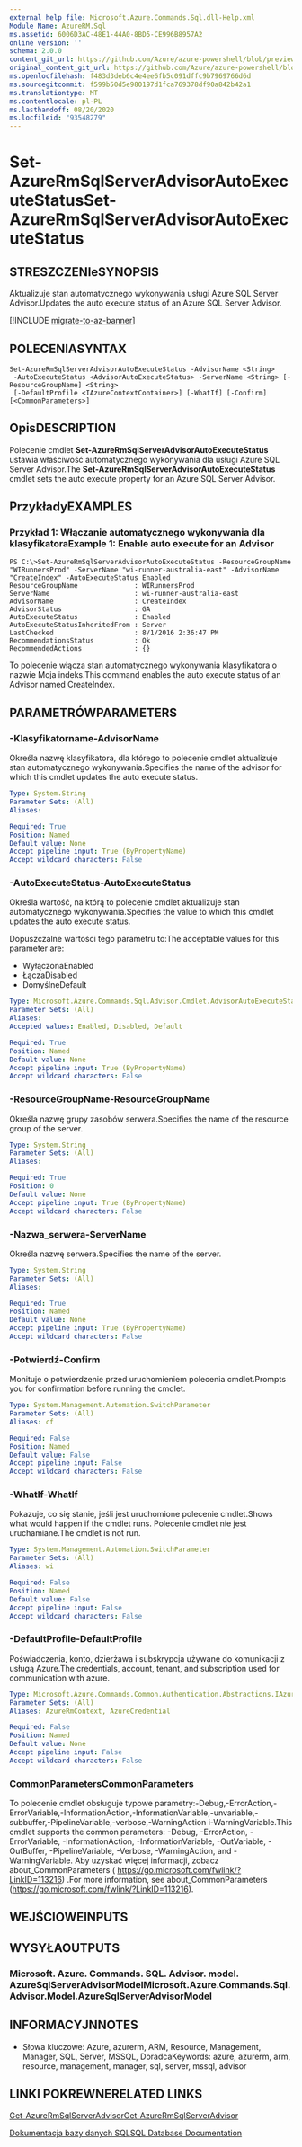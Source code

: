 ```yaml
---
external help file: Microsoft.Azure.Commands.Sql.dll-Help.xml
Module Name: AzureRM.Sql
ms.assetid: 6006D3AC-48E1-44A0-8BD5-CE996B8957A2
online version: ''
schema: 2.0.0
content_git_url: https://github.com/Azure/azure-powershell/blob/preview/src/ResourceManager/Sql/Commands.Sql/help/Set-AzureRmSqlServerAdvisorAutoExecuteStatus.md
original_content_git_url: https://github.com/Azure/azure-powershell/blob/preview/src/ResourceManager/Sql/Commands.Sql/help/Set-AzureRmSqlServerAdvisorAutoExecuteStatus.md
ms.openlocfilehash: f483d3deb6c4e4ee6fb5c091dffc9b7969766d6d
ms.sourcegitcommit: f599b50d5e980197d1fca769378df90a842b42a1
ms.translationtype: MT
ms.contentlocale: pl-PL
ms.lasthandoff: 08/20/2020
ms.locfileid: "93548279"
---
```

# <span data-ttu-id="7731c-101">Set-AzureRmSqlServerAdvisorAutoExecuteStatus</span><span class="sxs-lookup"><span data-stu-id="7731c-101">Set-AzureRmSqlServerAdvisorAutoExecuteStatus</span></span>

## <span data-ttu-id="7731c-102">STRESZCZENIe</span><span class="sxs-lookup"><span data-stu-id="7731c-102">SYNOPSIS</span></span>
<span data-ttu-id="7731c-103">Aktualizuje stan automatycznego wykonywania usługi Azure SQL Server Advisor.</span><span class="sxs-lookup"><span data-stu-id="7731c-103">Updates the auto execute status of an Azure SQL Server Advisor.</span></span>

[!INCLUDE [migrate-to-az-banner](../../includes/migrate-to-az-banner.md)]

## <span data-ttu-id="7731c-104">POLECENIA</span><span class="sxs-lookup"><span data-stu-id="7731c-104">SYNTAX</span></span>

```
Set-AzureRmSqlServerAdvisorAutoExecuteStatus -AdvisorName <String>
 -AutoExecuteStatus <AdvisorAutoExecuteStatus> -ServerName <String> [-ResourceGroupName] <String>
 [-DefaultProfile <IAzureContextContainer>] [-WhatIf] [-Confirm] [<CommonParameters>]
```

## <span data-ttu-id="7731c-105">Opis</span><span class="sxs-lookup"><span data-stu-id="7731c-105">DESCRIPTION</span></span>
<span data-ttu-id="7731c-106">Polecenie cmdlet **Set-AzureRmSqlServerAdvisorAutoExecuteStatus** ustawia właściwość automatycznego wykonywania dla usługi Azure SQL Server Advisor.</span><span class="sxs-lookup"><span data-stu-id="7731c-106">The **Set-AzureRmSqlServerAdvisorAutoExecuteStatus** cmdlet sets the auto execute property for an Azure SQL Server Advisor.</span></span>

## <span data-ttu-id="7731c-107">Przykłady</span><span class="sxs-lookup"><span data-stu-id="7731c-107">EXAMPLES</span></span>

### <span data-ttu-id="7731c-108">Przykład 1: Włączanie automatycznego wykonywania dla klasyfikatora</span><span class="sxs-lookup"><span data-stu-id="7731c-108">Example 1: Enable auto execute for an Advisor</span></span>
```
PS C:\>Set-AzureRmSqlServerAdvisorAutoExecuteStatus -ResourceGroupName "WIRunnersProd" -ServerName "wi-runner-australia-east" -AdvisorName "CreateIndex" -AutoExecuteStatus Enabled
ResourceGroupName              : WIRunnersProd
ServerName                     : wi-runner-australia-east
AdvisorName                    : CreateIndex
AdvisorStatus                  : GA
AutoExecuteStatus              : Enabled
AutoExecuteStatusInheritedFrom : Server
LastChecked                    : 8/1/2016 2:36:47 PM
RecommendationsStatus          : Ok
RecommendedActions             : {}
```

<span data-ttu-id="7731c-109">To polecenie włącza stan automatycznego wykonywania klasyfikatora o nazwie Moja indeks.</span><span class="sxs-lookup"><span data-stu-id="7731c-109">This command enables the auto execute status of an Advisor named CreateIndex.</span></span>

## <span data-ttu-id="7731c-110">PARAMETRÓW</span><span class="sxs-lookup"><span data-stu-id="7731c-110">PARAMETERS</span></span>

### <span data-ttu-id="7731c-111">-Klasyfikatorname</span><span class="sxs-lookup"><span data-stu-id="7731c-111">-AdvisorName</span></span>
<span data-ttu-id="7731c-112">Określa nazwę klasyfikatora, dla którego to polecenie cmdlet aktualizuje stan automatycznego wykonywania.</span><span class="sxs-lookup"><span data-stu-id="7731c-112">Specifies the name of the advisor for which this cmdlet updates the auto execute status.</span></span>

```yaml
Type: System.String
Parameter Sets: (All)
Aliases: 

Required: True
Position: Named
Default value: None
Accept pipeline input: True (ByPropertyName)
Accept wildcard characters: False
```

### <span data-ttu-id="7731c-113">-AutoExecuteStatus</span><span class="sxs-lookup"><span data-stu-id="7731c-113">-AutoExecuteStatus</span></span>
<span data-ttu-id="7731c-114">Określa wartość, na którą to polecenie cmdlet aktualizuje stan automatycznego wykonywania.</span><span class="sxs-lookup"><span data-stu-id="7731c-114">Specifies the value to which this cmdlet updates the auto execute status.</span></span>

<span data-ttu-id="7731c-115">Dopuszczalne wartości tego parametru to:</span><span class="sxs-lookup"><span data-stu-id="7731c-115">The acceptable values for this parameter are:</span></span>

- <span data-ttu-id="7731c-116">Wyłączona</span><span class="sxs-lookup"><span data-stu-id="7731c-116">Enabled</span></span>
- <span data-ttu-id="7731c-117">Łącza</span><span class="sxs-lookup"><span data-stu-id="7731c-117">Disabled</span></span>
- <span data-ttu-id="7731c-118">Domyślne</span><span class="sxs-lookup"><span data-stu-id="7731c-118">Default</span></span>

```yaml
Type: Microsoft.Azure.Commands.Sql.Advisor.Cmdlet.AdvisorAutoExecuteStatus
Parameter Sets: (All)
Aliases: 
Accepted values: Enabled, Disabled, Default

Required: True
Position: Named
Default value: None
Accept pipeline input: True (ByPropertyName)
Accept wildcard characters: False
```

### <span data-ttu-id="7731c-119">-ResourceGroupName</span><span class="sxs-lookup"><span data-stu-id="7731c-119">-ResourceGroupName</span></span>
<span data-ttu-id="7731c-120">Określa nazwę grupy zasobów serwera.</span><span class="sxs-lookup"><span data-stu-id="7731c-120">Specifies the name of the resource group of the server.</span></span>

```yaml
Type: System.String
Parameter Sets: (All)
Aliases: 

Required: True
Position: 0
Default value: None
Accept pipeline input: True (ByPropertyName)
Accept wildcard characters: False
```

### <span data-ttu-id="7731c-121">-Nazwa_serwera</span><span class="sxs-lookup"><span data-stu-id="7731c-121">-ServerName</span></span>
<span data-ttu-id="7731c-122">Określa nazwę serwera.</span><span class="sxs-lookup"><span data-stu-id="7731c-122">Specifies the name of the server.</span></span>

```yaml
Type: System.String
Parameter Sets: (All)
Aliases: 

Required: True
Position: Named
Default value: None
Accept pipeline input: True (ByPropertyName)
Accept wildcard characters: False
```

### <span data-ttu-id="7731c-123">-Potwierdź</span><span class="sxs-lookup"><span data-stu-id="7731c-123">-Confirm</span></span>
<span data-ttu-id="7731c-124">Monituje o potwierdzenie przed uruchomieniem polecenia cmdlet.</span><span class="sxs-lookup"><span data-stu-id="7731c-124">Prompts you for confirmation before running the cmdlet.</span></span>

```yaml
Type: System.Management.Automation.SwitchParameter
Parameter Sets: (All)
Aliases: cf

Required: False
Position: Named
Default value: False
Accept pipeline input: False
Accept wildcard characters: False
```

### <span data-ttu-id="7731c-125">-WhatIf</span><span class="sxs-lookup"><span data-stu-id="7731c-125">-WhatIf</span></span>
<span data-ttu-id="7731c-126">Pokazuje, co się stanie, jeśli jest uruchomione polecenie cmdlet.</span><span class="sxs-lookup"><span data-stu-id="7731c-126">Shows what would happen if the cmdlet runs.</span></span>
<span data-ttu-id="7731c-127">Polecenie cmdlet nie jest uruchamiane.</span><span class="sxs-lookup"><span data-stu-id="7731c-127">The cmdlet is not run.</span></span>

```yaml
Type: System.Management.Automation.SwitchParameter
Parameter Sets: (All)
Aliases: wi

Required: False
Position: Named
Default value: False
Accept pipeline input: False
Accept wildcard characters: False
```

### <span data-ttu-id="7731c-128">-DefaultProfile</span><span class="sxs-lookup"><span data-stu-id="7731c-128">-DefaultProfile</span></span>
<span data-ttu-id="7731c-129">Poświadczenia, konto, dzierżawa i subskrypcja używane do komunikacji z usługą Azure.</span><span class="sxs-lookup"><span data-stu-id="7731c-129">The credentials, account, tenant, and subscription used for communication with azure.</span></span>

```yaml
Type: Microsoft.Azure.Commands.Common.Authentication.Abstractions.IAzureContextContainer
Parameter Sets: (All)
Aliases: AzureRmContext, AzureCredential

Required: False
Position: Named
Default value: None
Accept pipeline input: False
Accept wildcard characters: False
```

### <span data-ttu-id="7731c-130">CommonParameters</span><span class="sxs-lookup"><span data-stu-id="7731c-130">CommonParameters</span></span>
<span data-ttu-id="7731c-131">To polecenie cmdlet obsługuje typowe parametry:-Debug,-ErrorAction,-ErrorVariable,-InformationAction,-InformationVariable,-unvariable,-subbuffer,-PipelineVariable,-verbose,-WarningAction i-WarningVariable.</span><span class="sxs-lookup"><span data-stu-id="7731c-131">This cmdlet supports the common parameters: -Debug, -ErrorAction, -ErrorVariable, -InformationAction, -InformationVariable, -OutVariable, -OutBuffer, -PipelineVariable, -Verbose, -WarningAction, and -WarningVariable.</span></span> <span data-ttu-id="7731c-132">Aby uzyskać więcej informacji, zobacz about_CommonParameters ( https://go.microsoft.com/fwlink/?LinkID=113216) .</span><span class="sxs-lookup"><span data-stu-id="7731c-132">For more information, see about_CommonParameters (https://go.microsoft.com/fwlink/?LinkID=113216).</span></span>

## <span data-ttu-id="7731c-133">WEJŚCIOWE</span><span class="sxs-lookup"><span data-stu-id="7731c-133">INPUTS</span></span>

## <span data-ttu-id="7731c-134">WYSYŁA</span><span class="sxs-lookup"><span data-stu-id="7731c-134">OUTPUTS</span></span>

### <span data-ttu-id="7731c-135">Microsoft. Azure. Commands. SQL. Advisor. model. AzureSqlServerAdvisorModel</span><span class="sxs-lookup"><span data-stu-id="7731c-135">Microsoft.Azure.Commands.Sql.Advisor.Model.AzureSqlServerAdvisorModel</span></span>

## <span data-ttu-id="7731c-136">INFORMACYJN</span><span class="sxs-lookup"><span data-stu-id="7731c-136">NOTES</span></span>
* <span data-ttu-id="7731c-137">Słowa kluczowe: Azure, azurerm, ARM, Resource, Management, Manager, SQL, Server, MSSQL, Doradca</span><span class="sxs-lookup"><span data-stu-id="7731c-137">Keywords: azure, azurerm, arm, resource, management, manager, sql, server, mssql, advisor</span></span>

## <span data-ttu-id="7731c-138">LINKI POKREWNE</span><span class="sxs-lookup"><span data-stu-id="7731c-138">RELATED LINKS</span></span>

[<span data-ttu-id="7731c-139">Get-AzureRmSqlServerAdvisor</span><span class="sxs-lookup"><span data-stu-id="7731c-139">Get-AzureRmSqlServerAdvisor</span></span>](./Get-AzureRmSqlServerAdvisor.md)

[<span data-ttu-id="7731c-140">Dokumentacja bazy danych SQL</span><span class="sxs-lookup"><span data-stu-id="7731c-140">SQL Database Documentation</span></span>](https://docs.microsoft.com/azure/sql-database/)
